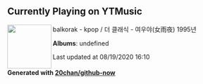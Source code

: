 ## Currently Playing on YTMusic

[<img align="left" width="100" src="https://i.ytimg.com/vi/anO1yZ65SB8/hqdefault.jpg?sqp=-oaymwEWCMACELQBIAQqCghQEJADGFogjgJIWg&rs">](https://music.youtube.com/channel/UCeYIL2G0-ApOfHTo_MQpYEQ)

balkorak - kpop / 더 클래식 - 여우야(女雨夜) 1995년

**Albums**: undefined

Last updated at 08/19/2020 16:10

#### Generated with [20chan/github-now](https://github.com/20chan/github-now)


<!--
**20chan/20chan** is a ✨ _special_ ✨ repository because its `README.md` (this file) appears on your GitHub profile.

Here are some ideas to get you started:

- 🔭 I’m currently working on ...
- 🌱 I’m currently learning ...
- 👯 I’m looking to collaborate on ...
- 🤔 I’m looking for help with ...
- 💬 Ask me about ...
- 📫 How to reach me: ...
- 😄 Pronouns: ...
- ⚡ Fun fact: ...
-->
